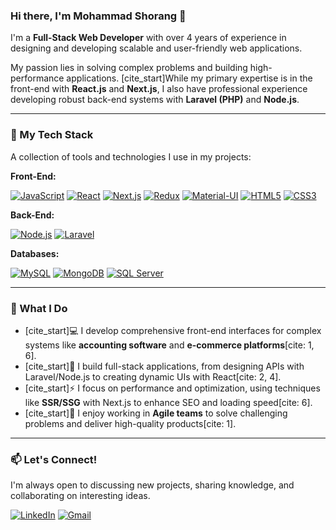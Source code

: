 ### Hi there, I'm Mohammad Shorang 👋

I'm a **Full-Stack Web Developer** with over 4 years of experience in designing and developing scalable and user-friendly web applications.

My passion lies in solving complex problems and building high-performance applications. [cite_start]While my primary expertise is in the front-end with **React.js** and **Next.js**, I also have professional experience developing robust back-end systems with **Laravel (PHP)** and **Node.js**.

---

### 🚀 My Tech Stack

A collection of tools and technologies I use in my projects:

**Front-End:**
<p>
  <a href="https://developer.mozilla.org/en-US/docs/Web/JavaScript"><img src="https://img.shields.io/badge/JavaScript-F7DF1E?style=for-the-badge&logo=javascript&logoColor=black" alt="JavaScript"/></a>
  <a href="https://reactjs.org/"><img src="https://img.shields.io/badge/React-20232A?style=for-the-badge&logo=react&logoColor=61DAFB" alt="React"/></a>
  <a href="https://nextjs.org/"><img src="https://img.shields.io/badge/Next.js-000000?style=for-the-badge&logo=nextdotjs&logoColor=white" alt="Next.js"/></a>
  <a href="https://redux.js.org/"><img src="https://img.shields.io/badge/Redux-593D88?style=for-the-badge&logo=redux&logoColor=white" alt="Redux"/></a>
  <a href="https://mui.com/"><img src="https://img.shields.io/badge/Material--UI-007FFF?style=for-the-badge&logo=mui&logoColor=white" alt="Material-UI"/></a>
  <a href="https://developer.mozilla.org/en-US/docs/Web/HTML"><img src="https://img.shields.io/badge/HTML5-E34F26?style=for-the-badge&logo=html5&logoColor=white" alt="HTML5"/></a>
  <a href="https://developer.mozilla.org/en-US/docs/Web/CSS"><img src="https://img.shields.io/badge/CSS3-1572B6?style=for-the-badge&logo=css3&logoColor=white" alt="CSS3"/></a>
</p>

**Back-End:**
<p>
  <a href="https://nodejs.org/"><img src="https://img.shields.io/badge/Node.js-339933?style=for-the-badge&logo=nodedotjs&logoColor=white" alt="Node.js"/></a>
  <a href="https://laravel.com/"><img src="https://img.shields.io/badge/Laravel-FF2D20?style=for-the-badge&logo=laravel&logoColor=white" alt="Laravel"/></a>
</p>

**Databases:**
<p>
  <a href="https://www.mysql.com/"><img src="https://img.shields.io/badge/MySQL-4479A1?style=for-the-badge&logo=mysql&logoColor=white" alt="MySQL"/></a>
  <a href="https://www.mongodb.com/"><img src="https://img.shields.io/badge/MongoDB-47A248?style=for-the-badge&logo=mongodb&logoColor=white" alt="MongoDB"/></a>
  <a href="https://www.microsoft.com/sql-server"><img src="https://img.shields.io/badge/SQL_Server-CC2927?style=for-the-badge&logo=microsoftsqlserver&logoColor=white" alt="SQL Server"/></a>
</p>

---

### 🌱 What I Do

* [cite_start]💻 I develop comprehensive front-end interfaces for complex systems like **accounting software** and **e-commerce platforms**[cite: 1, 6].
* [cite_start]🚀 I build full-stack applications, from designing APIs with Laravel/Node.js to creating dynamic UIs with React[cite: 2, 4].
* [cite_start]⚡ I focus on performance and optimization, using techniques like **SSR/SSG** with Next.js to enhance SEO and loading speed[cite: 6].
* [cite_start]🤝 I enjoy working in **Agile teams** to solve challenging problems and deliver high-quality products[cite: 1].

---

### 📫 Let's Connect!

I'm always open to discussing new projects, sharing knowledge, and collaborating on interesting ideas.

<p>
  <a href="https://www.linkedin.com/in/mohammad-shorang/"><img src="https://img.shields.io/badge/LinkedIn-0077B5?style=for-the-badge&logo=linkedin&logoColor=white" alt="LinkedIn"/></a>
  <a href="mailto:mmd.sk72000@gmail.com"><img src="https://img.shields.io/badge/Gmail-D14836?style=for-the-badge&logo=gmail&logoColor=white" alt="Gmail"/></a>
</p>
